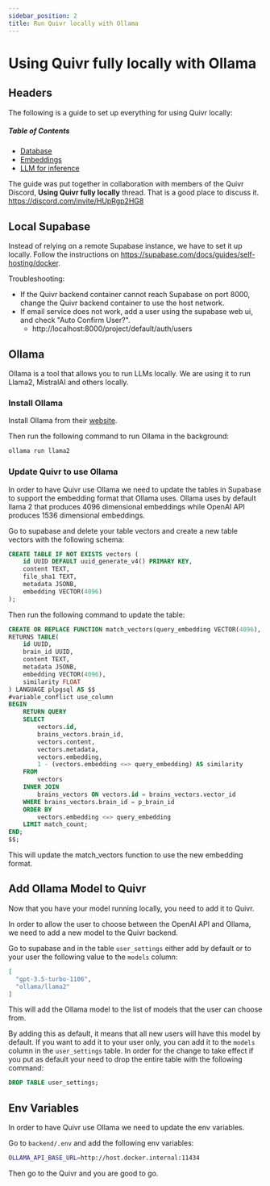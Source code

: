 ```yaml
---
sidebar_position: 2
title: Run Quivr locally with Ollama
---
```


# Using Quivr fully locally with Ollama

## Headers

The following is a guide to set up everything for using Quivr locally:

##### Table of Contents

- [Database](#database)
- [Embeddings](#embeddings)
- [LLM for inference](#llm)

The guide was put together in collaboration with members of the Quivr Discord, **Using Quivr fully locally** thread. That is a good place to discuss it. https://discord.com/invite/HUpRgp2HG8

<a name="database"/>

## Local Supabase

Instead of relying on a remote Supabase instance, we have to set it up locally. Follow the instructions on https://supabase.com/docs/guides/self-hosting/docker.

Troubleshooting:

- If the Quivr backend container cannot reach Supabase on port 8000, change the Quivr backend container to use the host network.
- If email service does not work, add a user using the supabase web ui, and check "Auto Confirm User?".
  - http://localhost:8000/project/default/auth/users

<a name="embeddings"/>

## Ollama

Ollama is a tool that allows you to run LLMs locally. We are using it to run Llama2, MistralAI and others locally. 

### Install Ollama

Install Ollama from their [website](https://ollama.ai/).

Then run the following command to run Ollama in the background:

```bash
ollama run llama2
```

### Update Quivr to use Ollama

In order to have Quivr use Ollama we need to update the  tables in Supabase to support the embedding format that Ollama uses. Ollama uses by default llama 2 that produces 4096 dimensional embeddings while OpenAI API produces 1536 dimensional embeddings. 


Go to supabase and delete your table vectors and create a new table vectors with the following schema:

```sql
CREATE TABLE IF NOT EXISTS vectors (
    id UUID DEFAULT uuid_generate_v4() PRIMARY KEY,
    content TEXT,
    file_sha1 TEXT,
    metadata JSONB,
    embedding VECTOR(4096)
);
``` 

Then run the following command to update the table:

```sql
CREATE OR REPLACE FUNCTION match_vectors(query_embedding VECTOR(4096), match_count INT, p_brain_id UUID)
RETURNS TABLE(
    id UUID,
    brain_id UUID,
    content TEXT,
    metadata JSONB,
    embedding VECTOR(4096),
    similarity FLOAT
) LANGUAGE plpgsql AS $$
#variable_conflict use_column
BEGIN
    RETURN QUERY
    SELECT
        vectors.id,
        brains_vectors.brain_id,
        vectors.content,
        vectors.metadata,
        vectors.embedding,
        1 - (vectors.embedding <=> query_embedding) AS similarity
    FROM
        vectors
    INNER JOIN
        brains_vectors ON vectors.id = brains_vectors.vector_id
    WHERE brains_vectors.brain_id = p_brain_id
    ORDER BY
        vectors.embedding <=> query_embedding
    LIMIT match_count;
END;
$$;
``` 

This will update the match_vectors function to use the new embedding format.


## Add Ollama Model to Quivr

Now that you have your model running locally, you need to add it to Quivr.

In order to allow the user to choose between the OpenAI API and Ollama, we need to add a new model to the Quivr backend.

Go to supabase and in the table `user_settings` either add by default or to your user the following value to the `models` column:

```json
[
  "gpt-3.5-turbo-1106",
  "ollama/llama2"
]
```

This will add the Ollama model to the list of models that the user can choose from.

By adding this as default, it means that all new users will have this model by default. If you want to add it to your user only, you can add it to the `models` column in the `user_settings` table. In order for the change to take effect if you put as default your need to drop the entire table with the following command:

```sql
DROP TABLE user_settings;
```


## Env Variables


In order to have Quivr use Ollama we need to update the env variables.

Go to `backend/.env` and add the following env variables:

```bash
OLLAMA_API_BASE_URL=http://host.docker.internal:11434
```

Then go to the Quivr and you are good to go.